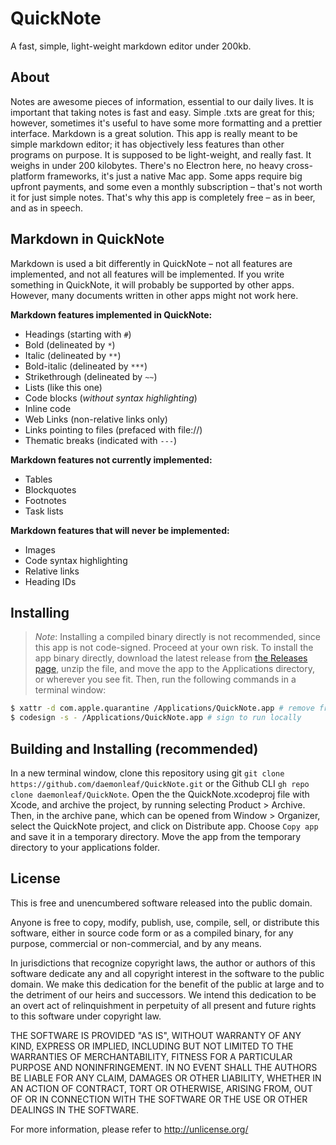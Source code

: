 # QuickNote
A fast, simple, light-weight markdown editor under 200kb.

## About
Notes are awesome pieces of information, essential to our daily lives. It is important that taking notes is fast and easy. Simple .txts are great for this; however, sometimes it's useful to have some more formatting and a prettier interface. Markdown is a great solution. This app is really meant to be simple markdown editor; it has objectively less features than other programs on purpose. It is supposed to be light-weight, and really fast. It weighs in under 200 kilobytes. There's no Electron here, no heavy cross-platform frameworks, it's just a native Mac app. Some apps require big upfront payments, and some even a monthly subscription – that's not worth it for just simple notes. That's why this app is completely free – as in beer, and as in speech. 

## Markdown in QuickNote
Markdown is used a bit differently in QuickNote – not all features are implemented, and not all features will be implemented. If you write something in QuickNote, it will probably be supported by other apps. However, many documents written in other apps might not work here.

**Markdown features implemented in QuickNote:**
* Headings (starting with `#`)
* Bold (delineated by `*`)
* Italic (delineated by `**`)
* Bold-italic (delineated by `***`)
* Strikethrough (delineated by `~~`)
* Lists (like this one)
* Code blocks (*without syntax highlighting*)
* Inline code
* Web Links (non-relative links only)
* Links pointing to files (prefaced with file://)
* Thematic breaks (indicated with `---`)

**Markdown features not currently implemented:**
* Tables
* Blockquotes
* Footnotes
* Task lists

**Markdown features that will never be implemented:**
* Images
* Code syntax highlighting
* Relative links
* Heading IDs

## Installing
> *Note*: Installing a compiled binary directly is not recommended, since this app is not code-signed. Proceed at your own risk.
To install the app binary directly, download the latest release from [the Releases page](https://github.com/daemonleaf/QuickNote/releases), unzip the file, and move the app to the Applications directory, or wherever you see fit. Then, run the following commands in a terminal window:
```sh
$ xattr -d com.apple.quarantine /Applications/QuickNote.app # remove from quarantine
$ codesign -s - /Applications/QuickNote.app # sign to run locally
```

## Building and Installing (recommended)
In a new terminal window, clone this repository using git `git clone https://github.com/daemonleaf/QuickNote.git` or the Github CLI `gh repo clone daemonleaf/QuickNote`. Open the the QuickNote.xcodeproj file with Xcode, and archive the project, by running selecting Product > Archive. Then, in the archive pane, which can be opened from Window > Organizer, select the QuickNote project, and click on Distribute app. Choose `Copy app` and save it in a temporary directory. Move the app from the temporary directory to your applications folder.

## License
This is free and unencumbered software released into the public domain.

Anyone is free to copy, modify, publish, use, compile, sell, or
distribute this software, either in source code form or as a compiled
binary, for any purpose, commercial or non-commercial, and by any
means.

In jurisdictions that recognize copyright laws, the author or authors
of this software dedicate any and all copyright interest in the
software to the public domain. We make this dedication for the benefit
of the public at large and to the detriment of our heirs and
successors. We intend this dedication to be an overt act of
relinquishment in perpetuity of all present and future rights to this
software under copyright law.

THE SOFTWARE IS PROVIDED "AS IS", WITHOUT WARRANTY OF ANY KIND,
EXPRESS OR IMPLIED, INCLUDING BUT NOT LIMITED TO THE WARRANTIES OF
MERCHANTABILITY, FITNESS FOR A PARTICULAR PURPOSE AND NONINFRINGEMENT.
IN NO EVENT SHALL THE AUTHORS BE LIABLE FOR ANY CLAIM, DAMAGES OR
OTHER LIABILITY, WHETHER IN AN ACTION OF CONTRACT, TORT OR OTHERWISE,
ARISING FROM, OUT OF OR IN CONNECTION WITH THE SOFTWARE OR THE USE OR
OTHER DEALINGS IN THE SOFTWARE.

For more information, please refer to <http://unlicense.org/>
